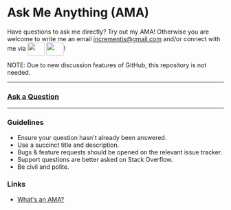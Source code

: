 # Ask Me Anything (AMA)
Have questions to ask me directly? Try out my AMA!
Otherwise you are welcome to write me an email [incrementis@gmail.com](mailto:incrementis@gmail.com) and/or connect with me via 
<a href="https://twitter.com/home" target="blank"><img align="center" src="https://cdn.jsdelivr.net/npm/simple-icons@3.0.1/icons/twitter.svg" alt="" height="30" width="40"/></a>
<a href="https://dev.to/settings" target="blank"><img align="center" src="https://cdn.jsdelivr.net/npm/simple-icons@3.0.1/icons/dev-dot-to.svg" alt="" height="30" width="40" /></a>!

NOTE: Due to new discussion features of GitHub, this repository is not needed.

---

### [Ask a Question](https://github.com/Incrementis/Ask-me-anything-/discussions/1)

---

### Guidelines

- Ensure your question hasn't already been answered.
- Use a succinct title and description.
- Bugs & feature requests should be opened on the relevant issue tracker.
- Support questions are better asked on Stack Overflow.
- Be civil and polite.

### Links
- [What's an AMA?](https://en.wikipedia.org/wiki/Reddit#IAmA_and_AMA)
